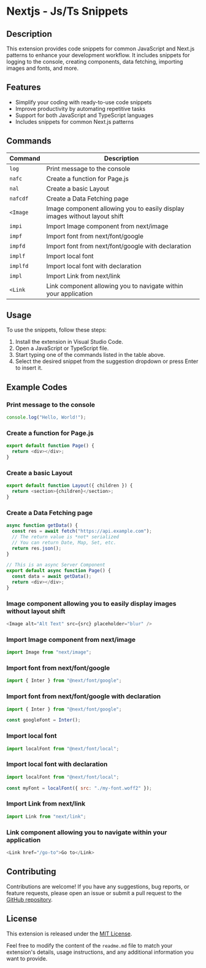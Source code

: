 # Nextjs - Js/Ts Snippets

## Description

This extension provides code snippets for common JavaScript and Next.js patterns to enhance your development workflow. It includes snippets for logging to the console, creating components, data fetching, importing images and fonts, and more.

## Features

- Simplify your coding with ready-to-use code snippets
- Improve productivity by automating repetitive tasks
- Support for both JavaScript and TypeScript languages
- Includes snippets for common Next.js patterns

## Commands

| Command  | Description                                                                |
| -------- | -------------------------------------------------------------------------- |
| `log`    | Print message to the console                                               |
| `nafc`   | Create a function for Page.js                                              |
| `nal`    | Create a basic Layout                                                      |
| `nafcdf` | Create a Data Fetching page                                                |
| `<Image` | Image component allowing you to easily display images without layout shift |
| `impi`   | Import Image component from next/image                                     |
| `impf`   | Import font from next/font/google                                          |
| `impfd`  | Import font from next/font/google with declaration                         |
| `implf`  | Import local font                                                          |
| `implfd` | Import local font with declaration                                         |
| `impl`   | Import Link from next/link                                                 |
| `<Link`  | Link component allowing you to navigate within your application            |

## Usage

To use the snippets, follow these steps:

1. Install the extension in Visual Studio Code.
2. Open a JavaScript or TypeScript file.
3. Start typing one of the commands listed in the table above.
4. Select the desired snippet from the suggestion dropdown or press Enter to insert it.

## Example Codes

### Print message to the console

```javascript
console.log("Hello, World!");
```

### Create a function for Page.js

```javascript
export default function Page() {
  return <div></div>;
}
```

### Create a basic Layout

```javascript
export default function Layout({ children }) {
  return <section>{children}</section>;
}
```

### Create a Data Fetching page

```javascript
async function getData() {
  const res = await fetch("https://api.example.com");
  // The return value is *not* serialized
  // You can return Date, Map, Set, etc.
  return res.json();
}

// This is an async Server Component
export default async function Page() {
  const data = await getData();
  return <div></div>;
}
```

### Image component allowing you to easily display images without layout shift

```javascript
<Image alt="Alt Text" src={src} placeholder="blur" />
```

### Import Image component from next/image

```javascript
import Image from "next/image";
```

### Import font from next/font/google

```javascript
import { Inter } from "@next/font/google";
```

### Import font from next/font/google with declaration

```javascript
import { Inter } from "@next/font/google";

const googleFont = Inter();
```

### Import local font

```javascript
import localFont from "@next/font/local";
```

### Import local font with declaration

```javascript
import localFont from "@next/font/local";

const myFont = localFont({ src: "./my-font.woff2" });
```

### Import Link from next/link

```javascript
import Link from "next/link";
```

### Link component allowing you to navigate within your application

```javascript
<Link href="/go-to">Go to</Link>
```

## Contributing

Contributions are welcome! If you have any suggestions, bug reports, or feature requests, please open an issue or submit a pull request to the [GitHub repository](https://github.com/nshibu/nextjs-js-ts-code-snippets).

## License

This extension is released under the [MIT License](https://opensource.org/licenses/MIT).

Feel free to modify the content of the `readme.md` file to match your extension's details, usage instructions, and any additional information you want to provide.
